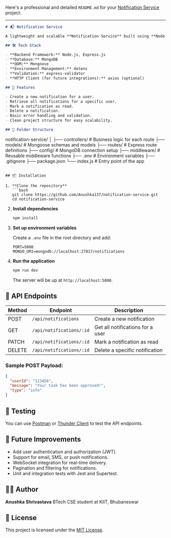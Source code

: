 Here's a professional and detailed `README.md` for your [Notification Service](https://github.com/Anushka137/notification-service) project:

---

```markdown
# 📬 Notification Service

A lightweight and scalable **Notification Service** built using **Node.js**, **Express.js**, and **MongoDB**. This backend service is designed to send, store, and retrieve notifications for users. It follows RESTful API principles and is structured for easy extensibility.

## 🛠️ Tech Stack

- **Backend Framework:** Node.js, Express.js
- **Database:** MongoDB
- **ODM:** Mongoose
- **Environment Management:** dotenv
- **Validation:** express-validator
- **HTTP Client (for future integrations):** axios (optional)

## 🚀 Features

- Create a new notification for a user.
- Retrieve all notifications for a specific user.
- Mark a notification as read.
- Delete a notification.
- Basic error handling and validation.
- Clean project structure for easy scalability.

## 📁 Folder Structure

```

notification-service/
│
├── controllers/         # Business logic for each route
├── models/              # Mongoose schemas and models
├── routes/              # Express route definitions
├── config/              # MongoDB connection setup
├── middleware/          # Reusable middleware functions
├── .env                 # Environment variables
├── .gitignore
├── package.json
└── index.js             # Entry point of the app

````

## 📦 Installation

1. **Clone the repository**
   ```bash
   git clone https://github.com/Anushka137/notification-service.git
   cd notification-service
````

2. **Install dependencies**

   ```bash
   npm install
   ```

3. **Set up environment variables**

   Create a `.env` file in the root directory and add:

   ```env
   PORT=5000
   MONGO_URI=mongodb://localhost:27017/notifications
   ```

4. **Run the application**

   ```bash
   npm run dev
   ```

   The server will be up at `http://localhost:5000`.

## 📨 API Endpoints

| Method | Endpoint                 | Description                      |
| ------ | ------------------------ | -------------------------------- |
| POST   | `/api/notifications`     | Create a new notification        |
| GET    | `/api/notifications/:id` | Get all notifications for a user |
| PATCH  | `/api/notifications/:id` | Mark a notification as read      |
| DELETE | `/api/notifications/:id` | Delete a specific notification   |

### Sample POST Payload:

```json
{
  "userId": "123456",
  "message": "Your task has been approved!",
  "type": "info"
}
```

## 🧪 Testing

You can use [Postman](https://www.postman.com/) or [Thunder Client](https://www.thunderclient.com/) to test the API endpoints.

## 📌 Future Improvements

* Add user authentication and authorization (JWT).
* Support for email, SMS, or push notifications.
* WebSocket integration for real-time delivery.
* Pagination and filtering for notifications.
* Unit and integration tests with Jest and Supertest.

## 🙋‍♀️ Author

**Anushka Shrivastava**
BTech CSE student at KIIT, Bhubaneswar

## 📄 License

This project is licensed under the [MIT License](LICENSE).

```


```
